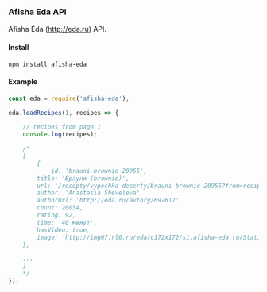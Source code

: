### Afisha Eda API

Afisha Eda (http://eda.ru) API.

#### Install

`npm install afisha-eda`

#### Example

```js
const eda = require('afisha-eda');

eda.loadRecipes(1, recipes => {

	// recipes from page 1
	console.log(recipes);

	/*
	[
		{
			id: 'brauni-brownie-20955',
	    title: 'Брауни (brownie)',
	    url: '/recepty/vypechka-deserty/brauni-brownie-20955?from=recipescatalog',
	    author: 'Anastasia Sheveleva',
	    authorUrl: 'http://eda.ru/avtory/692617',
	    count: 20054,
	    rating: 92,
	    time: '40 минут',
	    hasVideo: true,
	    image: 'http://img07.rl0.ru/eda/c172x172/s1.afisha-eda.ru/StaticContent/VideoFileCovers/235.jpg'
    },

    ...
	]
	*/
});
```
